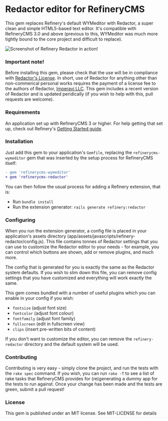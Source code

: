 # Redactor editor for RefineryCMS

This gem replaces Refinery's default WYMeditor with Redactor, a super clean and simple HTML5-based text editor. It's compatible with RefineryCMS 3.0 and above (previous to this, WYMeditor was much more tightly bound to the core project and difficult to replace).

![Screenshot of Refinery Redactor in action!](https://raw.githubusercontent.com/rabid/refinerycms-redactor/master/screenshot.png)

### Important note!

Before installing this gem, please check that the use will be in compliance with [Redactor's License](http://imperavi.com/redactor/license/). In short, use of Redactor for anything other than non-commerical personal works requires the payment of a license fee to the authors of Redactor, [Imperavi LLC](http://imperavi.com/). This gem includes a recent version of Redactor and is updated peridically (if you wish to help with this, pull requests are welcome).


### Requirements

An application set up with RefineryCMS 3 or higher. For help getting that set up, check out Refinery's [Getting Started guide](refinerycms.com/guides/getting-started/).

### Installation

Just add this gem to your application's `Gemfile`, replacing the `refinerycms-wymeditor` gem that was inserted by the setup process for RefineryCMS itself:

``` diff
- gem 'refinerycms-wymeditor'
+ gem 'refinerycms-redactor'
```

You can then follow the usual process for adding a Refinery extension, that is:

* Run `bundle install`
* Run the extension generator:  `rails generate refinery:redactor`


### Configuring

When you run the extension generator, a config file is placed in your application's assets directory (app/assets/javascripts/refinery-redactor/config.js). This file contains tonnes of Redactor settings that you can use to customize the Redactor editor to your needs - for example, you can control which buttons are shown, add or remove plugins, and much more. 

The config that is generated for you is exactly the same as the Redactor system defaults. If you wish to slim down this file, you can remove config settings that you have customized and everything will work exactly the same.

This gem comes bundled with a number of useful plugins which you can enable in your config if you wish:

- `fontsize` (adjust font size)
- `fontcolor` (adjust font colour)
- `fontfamily` (adjust font family)
- `fullscreen` (edit in fullscreen view)
- `clips` (insert pre-written bits of content)

If you don't want to customize the editor, you can remove the `refinery-redactor` directory and the default system will be used.


### Contributing

Contributing is very easy - simply clone the project, and run the tests with the `rake spec` command. If you wish, you can run `rake -T` to see a list of rake tasks that RefineryCMS provides for (re)generating a dummy app for the tests to run against. Once your change has been made and the tests are green, submit a pull request!

### License

This gem is published under an MIT license. See MIT-LICENSE for details
